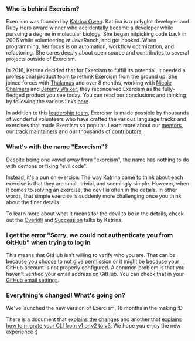 ### Who is behind Exercism?

Exercism was founded by [Katrina Owen](http://www.kytrinyx.com/). Katrina is a polyglot developer and Ruby Hero award winner who accidentally became a developer while pursuing a degree in molecular biology. She began nitpicking code back in 2006 while volunteering at JavaRanch, and got hooked. When programming, her focus is on automation, workflow optimization, and refactoring. She cares deeply about open source and contributes to several projects outside of Exercism.

In 2016, Katrina decided that for Exercism to fulfill its potential, it needed a professional product team to rethink Exercism from the ground up. She joined forces with [Thalamus](http://thalamus.ai) and over 8 months, working with [Nicole Chalmers](https://twitter.com/n_chalmers) and [Jeremy Walker](https://twitter.com/iHiD), they reconceived Exercism as the fully-fledged product you see today. You can read our conclusions and thinking by following the various links [here](https://github.com/exercism/docs/blob/master/about/conception/README.md).

In addition to this [leadership team](/team), Exercism is made possible by thousands of wonderful volunteers who have crafted the various language tracks and exercises that made Exercism so popular. Learn more about our [mentors](/team/mentors), our [track maintainers](/team/maintainers) and our thousands of [contributors](/team/contributors). 

### What's with the name "Exercism"?

Despite being one vowel away from "exorcism", the name has nothing to do with demons or fixing "evil code".

Instead, it's a pun on exercise. The way Katrina came to think about each exercise is that they are small, trivial, and seemingly simple. However, when it comes to solving an exercise, the devil is often in the details. In other words, that simple exercise is suddenly more challenging once you think about the finer details.

To learn more about what it means for the devil to be in the details, check out the
[Overkill](http://www.kytrinyx.com/talks/overkill) and 
[Succession](http://www.kytrinyx.com/talks/succession) talks by Katrina.

### I get the error "Sorry, we could not authenticate you from GitHub" when trying to log in

This means that GitHub isn't willing to verify who you are. That can be because you choose to not give permission or it might be because your GitHub account is not properly configured. A common problem is that you haven't verified your email address on GitHub. You can check that in your [GitHub email settings](https://github.com/settings/emails).

### Everything's changed! What's going on?

We've launched the new version of Exercism, 18 months in the making :D

There is a document that [explains the changes](/about-v1-to-v2) and another that [explains how to migrate your CLI from v1 or v2 to v3](/cli-v1-to-v2). We hope you enjoy the new experience :)
